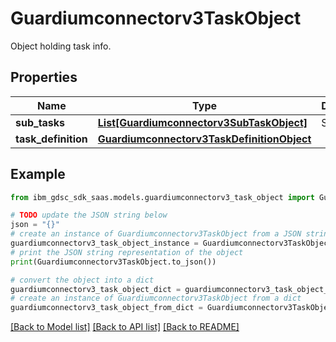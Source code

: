 # Guardiumconnectorv3TaskObject

Object holding task info.

## Properties

Name | Type | Description | Notes
------------ | ------------- | ------------- | -------------
**sub_tasks** | [**List[Guardiumconnectorv3SubTaskObject]**](Guardiumconnectorv3SubTaskObject.md) | Sub tasks. | [optional] 
**task_definition** | [**Guardiumconnectorv3TaskDefinitionObject**](Guardiumconnectorv3TaskDefinitionObject.md) |  | [optional] 

## Example

```python
from ibm_gdsc_sdk_saas.models.guardiumconnectorv3_task_object import Guardiumconnectorv3TaskObject

# TODO update the JSON string below
json = "{}"
# create an instance of Guardiumconnectorv3TaskObject from a JSON string
guardiumconnectorv3_task_object_instance = Guardiumconnectorv3TaskObject.from_json(json)
# print the JSON string representation of the object
print(Guardiumconnectorv3TaskObject.to_json())

# convert the object into a dict
guardiumconnectorv3_task_object_dict = guardiumconnectorv3_task_object_instance.to_dict()
# create an instance of Guardiumconnectorv3TaskObject from a dict
guardiumconnectorv3_task_object_from_dict = Guardiumconnectorv3TaskObject.from_dict(guardiumconnectorv3_task_object_dict)
```
[[Back to Model list]](../README.md#documentation-for-models) [[Back to API list]](../README.md#documentation-for-api-endpoints) [[Back to README]](../README.md)


